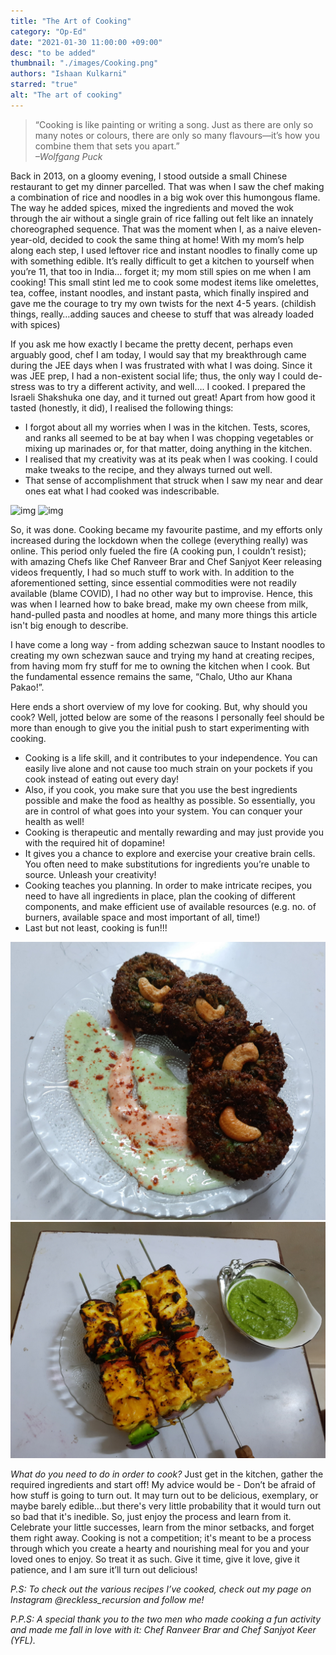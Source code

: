 ```yaml
---
title: "The Art of Cooking"
category: "Op-Ed"
date: "2021-01-30 11:00:00 +09:00"
desc: "to be added"
thumbnail: "./images/Cooking.png"
authors: "Ishaan Kulkarni"
starred: "true" 
alt: "The art of cooking"
---
```


>“Cooking is like painting or writing a song. Just as there are only so many notes or colours, there are only so many flavours—it’s how you combine them that sets you apart.”          
>*–Wolfgang Puck*

Back in 2013, on a gloomy evening, I stood outside a small Chinese restaurant to get my dinner parcelled. That was when I saw the chef making a combination of rice and noodles in a big wok over this humongous flame. The way he added spices, mixed the ingredients and moved the wok through the air without a single grain of rice falling out felt like an innately choreographed sequence. That was the moment when I, as a naive eleven-year-old, decided to cook the same thing at home! With my mom’s help along each step, I used leftover rice and instant noodles to finally come up with something edible. It’s really difficult to get a kitchen to yourself when you’re 11, that too in India… forget it; my mom still spies on me when I am cooking! This small stint led me to cook some modest items like omelettes, tea, coffee, instant noodles, and instant pasta, which finally inspired and gave me the courage to try my own twists for the next 4-5 years. (childish things, really…adding sauces and cheese to stuff that was already loaded with spices) 

If you ask me how exactly I became the pretty decent, perhaps even arguably good, chef I am today, I would say that my breakthrough came during the JEE days when I was frustrated with what I was doing. Since it was JEE prep, I had a non-existent social life; thus, the only way I could de-stress was to try a different activity, and well…. I cooked. I prepared the Israeli Shakshuka one day, and it turned out great! Apart from how good it tasted (honestly, it did), I realised the following things:

- I forgot about all my worries when I was in the kitchen. Tests, scores, and ranks all seemed to be at bay when I was chopping vegetables or mixing up marinades or, for that matter, doing anything in the kitchen.       
- I realised that my creativity was at its peak when I was cooking. I could make tweaks to the recipe, and they always turned out well.                 
- That sense of accomplishment that struck when I saw my near and dear ones eat what I had cooked was indescribable.  

![img](./images/Cooking/20220616_212332.jpg)
![img](./images/Cooking/20211026_135303.jpg)

So, it was done. Cooking became my favourite pastime, and my efforts only increased during the lockdown when the college (everything really) was online. This period only fueled the fire (A cooking pun, I couldn’t resist); with amazing Chefs like Chef Ranveer Brar and Chef Sanjyot Keer releasing videos frequently, I had so much stuff to work with. In addition to the aforementioned setting, since essential commodities were not readily available (blame COVID), I had no other way but to improvise. Hence, this was when I learned how to bake bread, make my own cheese from milk, hand-pulled pasta and noodles at home, and many more things this article isn't big enough to describe.            

I have come a long way - from adding schezwan sauce to Instant noodles to creating my own schezwan sauce and trying my hand at creating recipes, from having mom fry stuff for me to owning the kitchen when I cook. But the fundamental essence remains the same, “Chalo, Utho aur Khana Pakao!”. 

Here ends a short overview of my love for cooking. But, why should you cook? Well, jotted below are some of the reasons I personally feel should be more than enough to give you the initial push to start experimenting with cooking. 

- Cooking is a life skill, and it contributes to your independence. You can easily live alone and not cause too much strain on your pockets if you cook instead of eating out every day!           
- Also, if you cook, you make sure that you use the best ingredients possible and make the food as healthy as possible. So essentially, you are in control of what goes into your system. You can conquer your health as well!
- Cooking is therapeutic and mentally rewarding and may just provide you with the required hit of dopamine!
- It gives you a chance to explore and exercise your creative brain cells. You often need to make substitutions for ingredients you’re unable to source. Unleash your creativity!
- Cooking teaches you planning. In order to make intricate recipes, you need to have all ingredients in place, plan the cooking of different components, and make efficient use of available resources (e.g. no. of burners, available space and most important of all, time!)
- Last but not least, cooking is fun!!!

![img](./images/Cooking/20220304_212935.jpg)      
![img](./images/Cooking/20220114_221133.jpg) 

*What do you need to do in order to cook?*
Just get in the kitchen, gather the required ingredients and start off! My advice would be - Don’t be afraid of how stuff is going to turn out. It may turn out to be delicious, exemplary, or maybe barely edible...but there's very little probability that it would turn out so bad that it's inedible. So, just enjoy the process and learn from it. Celebrate your little successes, learn from the minor setbacks, and forget them right away. Cooking is not a competition; it's meant to be a process through which you create a hearty and nourishing meal for you and your loved ones to enjoy. So treat it as such. Give it time, give it love, give it patience, and I am sure it’ll turn out delicious!


*P.S: To check out the various recipes I’ve cooked, check out my page on Instagram @reckless_recursion and follow me!*

*P.P.S: A special thank you to the two men who made cooking a fun activity and made me fall in love with it: Chef Ranveer Brar and Chef Sanjyot Keer (YFL).*
